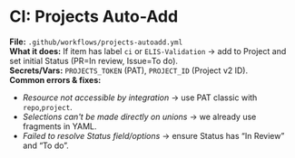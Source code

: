 # CI: Projects Auto-Add

**File:** `.github/workflows/projects-autoadd.yml`  
**What it does:** If item has label `ci` or `ELIS-Validation` → add to Project and set initial Status (PR=In review, Issue=To do).  
**Secrets/Vars:** `PROJECTS_TOKEN` (PAT), `PROJECT_ID` (Project v2 ID).  
**Common errors & fixes:**
- *Resource not accessible by integration* → use PAT classic with `repo`,`project`.
- *Selections can't be made directly on unions* → we already use fragments in YAML.
- *Failed to resolve Status field/options* → ensure Status has “In Review” and “To do”.
